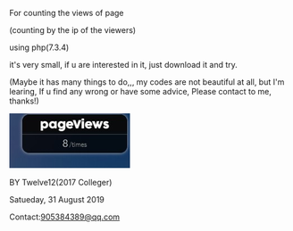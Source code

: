 For counting the views of page

(counting by the ip of the viewers)

using     php(7.3.4)

it's very small, if u are interested in it, just download it and try. 

(Maybe it has many things to do,,,  my codes are not beautiful at all, but I'm learing, If u find any wrong or have some advice, Please contact to me, thanks!)

![Image text](https://raw.githubusercontent.com/dawnzk/PageViewsCounter-TST-BC/master/PageViewsCounter-TST-BC/demo-pics/demo.jpg)

BY Twelve12(2017 Colleger)

Satueday, 31 August 2019

Contact:905384389@qq.com
